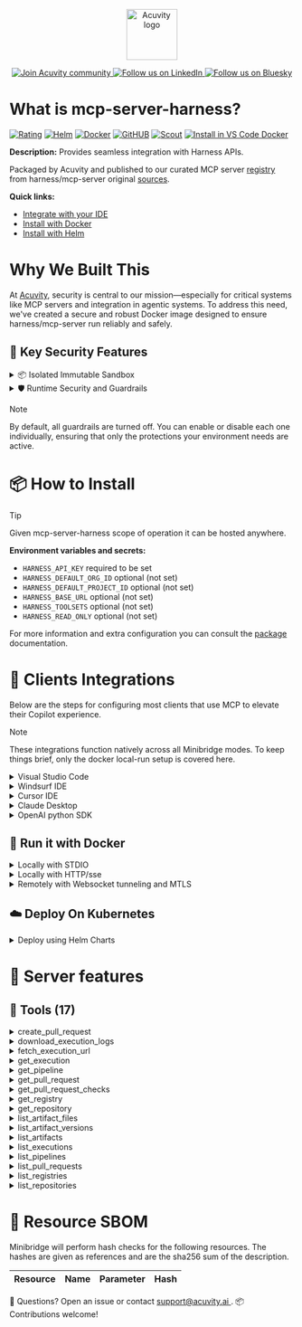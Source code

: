 <p align="center">
  <a href="https://acuvity.ai">
    <picture>
      <img src="https://mma.prnewswire.com/media/2544052/Acuvity__Logo.jpg" height="90" alt="Acuvity logo"/>
    </picture>
  </a>
</p>
<p align="center">
  <a href="https://discord.gg/BkU7fBkrNk">
    <img src="https://img.shields.io/badge/Acuvity-Join-7289DA?logo=discord&logoColor=fff" alt="Join Acuvity community" />
  </a>
<a href="https://www.linkedin.com/company/acuvity/">
    <img src="https://img.shields.io/badge/LinkedIn-Follow-7289DA" alt="Follow us on LinkedIn" />
  </a>
<a href="https://bsky.app/profile/acuvity.bsky.social">
    <img src="https://img.shields.io/badge/Bluesky-Follow-7289DA"?logo=bluesky&logoColor=fff" alt="Follow us on Bluesky" />
  </a>
</p>


# What is mcp-server-harness?
[![Rating](https://img.shields.io/badge/B-3775A9?label=Rating)](https://docs.anthropic.com/en/docs/build-with-claude/tool-use/implement-tool-use#best-practices-for-tool-definitions)
[![Helm](https://img.shields.io/badge/1.0.0-3775A9?logo=helm&label=Charts&logoColor=fff)](https://hub.docker.com/r/acuvity/mcp-server-harness/tags/)
[![Docker](https://img.shields.io/docker/image-size/acuvity/mcp-server-harness/v1.0.0-beta?logo=docker&logoColor=fff&label=v1.0.0-beta)](https://hub.docker.com/r/acuvity/mcp-server-harness)
[![GitHUB](https://img.shields.io/badge/v1.0.0-beta-3775A9?logo=github&logoColor=fff&label=harness/mcp-server)](https://github.com/harness/mcp-server)
[![Scout](https://img.shields.io/badge/Active-3775A9?logo=docker&logoColor=fff&label=Scout)](https://hub.docker.com/r/acuvity/mcp-server-harness/)
[![Install in VS Code Docker](https://img.shields.io/badge/VS_Code-One_click_install-0078d7?logo=githubcopilot)](https://insiders.vscode.dev/redirect/mcp/install?name=mcp-server-harness&config=%7B%22args%22%3A%5B%22run%22%2C%22-i%22%2C%22--rm%22%2C%22--read-only%22%2C%22-e%22%2C%22HARNESS_API_KEY%22%2C%22docker.io%2Facuvity%2Fmcp-server-harness%3Av1.0.0-beta%22%5D%2C%22command%22%3A%22docker%22%7D)

**Description:** Provides seamless integration with Harness APIs.

Packaged by Acuvity and published to our curated MCP server [registry](https://mcp.acuvity.ai) from harness/mcp-server original [sources](https://github.com/harness/mcp-server).

**Quick links:**

- [Integrate with your IDE](https://github.com/acuvity/mcp-servers-registry/blob/main/mcp-server-harness/docker/README.md#-clients-integrations)
- [Install with Docker](https://github.com/acuvity/mcp-servers-registry/tree/main/mcp-server-harness/docker/README.md#-run-it-with-docker)
- [Install with Helm](https://github.com/acuvity/mcp-servers-registry/tree/main/mcp-server-harness/charts/mcp-server-harness/README.md#how-to-install)

# Why We Built This

At [Acuvity](https://acuvity.ai), security is central to our mission—especially for critical systems like MCP servers and integration in agentic systems.
To address this need, we've created a secure and robust Docker image designed to ensure harness/mcp-server run reliably and safely.

## 🔐 Key Security Features

<details>
<summary>📦 Isolated Immutable Sandbox </summary>

- **Isolated Execution**: All tools run within secure, containerized sandboxes to enforce process isolation and prevent lateral movement.
- **Non-root by Default**: Enforces least-privilege principles, minimizing the impact of potential security breaches.
- **Read-only Filesystem**: Ensures runtime immutability, preventing unauthorized modification.
- **Version Pinning**: Guarantees consistency and reproducibility across deployments by locking tool and dependency versions.
- **CVE Scanning**: Continuously scans images for known vulnerabilities using [Docker Scout](https://docs.docker.com/scout/) to support proactive mitigation.
- **SBOM & Provenance**: Delivers full supply chain transparency by embedding metadata and traceable build information."
</details>

<details>
<summary>🛡️ Runtime Security and Guardrails</summary>

**Minibridge Integration**: [Minibridge](https://github.com/acuvity/minibridge) establishes secure Agent-to-MCP connectivity, supports Rego/HTTP-based policy enforcement 🕵️, and simplifies orchestration.

The [ARC](https://github.com/acuvity/mcp-servers-registry/tree/main) container includes a [built-in Rego policy](https://github.com/acuvity/mcp-servers-registry/tree/main/mcp-server-harness/docker/policy.rego) that enables a set of runtime "guardrails"" to help enforce security, privacy, and correct usage of your services. Below is an overview of each guardrail provided.

### 🔒 Resource Integrity

**Mitigates MCP Rug Pull Attacks**

* **Goal:** Protect users from malicious tool description changes after initial approval, preventing post-installation manipulation or deception.
* **Mechanism:** Locks tool descriptions upon client approval and verifies their integrity before execution. Any modification to the description triggers a security violation, blocking unauthorized changes from server-side updates.

### 🛡️ Guardrails

#### Covert Instruction Detection

Monitors incoming requests for hidden or obfuscated directives that could alter policy behavior.

* **Goal:** Stop attackers from slipping unnoticed commands or payloads into otherwise harmless data.
* **Mechanism:** Applies a library of regex patterns and binary‐encoding checks to the full request body. If any pattern matches a known covert channel (e.g., steganographic markers, hidden HTML tags, escape-sequence tricks), the request is rejected.

#### Sensitive Pattern Detection

Block user-defined sensitive data patterns (credential paths, filesystem references).

* **Goal:** Block accidental or malicious inclusion of sensitive information that violates data-handling rules.
* **Mechanism:** Runs a curated set of regexes against all payloads and tool descriptions—matching patterns such as `.env` files, RSA key paths, directory traversal sequences.

#### Shadowing Pattern Detection

Detects and blocks "shadowing" attacks, where a malicious MCP server sneaks hidden directives into its own tool descriptions to hijack or override the behavior of other, trusted tools.

* **Goal:** Stop a rogue server from poisoning the agent’s logic by embedding instructions that alter how a different server’s tools operate (e.g., forcing all emails to go to an attacker’s address even when the user calls a separate `send_email` tool).
* **Mechanism:** During policy load, each tool description is scanned for cross‐tool override patterns—such as `<IMPORTANT>` sections referencing other tool names, hidden side‐effects, or directives that apply to a different server’s API. Any description that attempts to shadow or extend instructions for a tool outside its own namespace triggers a policy violation and is rejected.

#### Schema Misuse Prevention

Enforces strict adherence to MCP input schemas.

* **Goal:** Prevent malformed or unexpected fields from bypassing validations, causing runtime errors, or enabling injections.
* **Mechanism:** Compares each incoming JSON object against the declared schema (required properties, allowed keys, types). Any extra, missing, or mistyped field triggers an immediate policy violation.

#### Cross-Origin Tool Access

Controls whether tools may invoke tools or services from external origins.

* **Goal:** Prevent untrusted or out-of-scope services from being called.
* **Mechanism:** Examines tool invocation requests and outgoing calls, verifying each target against an allowlist of approved domains or service names. Calls to any non-approved origin are blocked.

#### Secrets Redaction

Automatically masks sensitive values so they never appear in logs or responses.

* **Goal:** Ensure that API keys, tokens, passwords, and other credentials cannot leak in plaintext.
* **Mechanism:** Scans every text output for known secret formats (e.g., AWS keys, GitHub PATs, JWTs). Matches are replaced with `[REDACTED]` before the response is sent or recorded.

These controls ensure robust runtime integrity, prevent unauthorized behavior, and provide a foundation for secure-by-design system operations.

### Enable guardrails

To activate guardrails in your Docker containers, define the `GUARDRAILS` environment variable with the protections you need.

| Guardrail                        | Summary                                                                 |
|----------------------------------|-------------------------------------------------------------------------|
| `covert-instruction-detection`   | Detects hidden or obfuscated directives in requests.                    |
| `sensitive-pattern-detection`    | Flags patterns suggesting sensitive data or filesystem exposure.        |
| `shadowing-pattern-detection`    | Identifies tool descriptions that override or influence others.         |
| `schema-misuse-prevention`       | Enforces strict schema compliance on input data.                        |
| `cross-origin-tool-access`       | Controls calls to external services or APIs.                            |
| `secrets-redaction`              | Prevents exposure of credentials or sensitive values.                   |

Example: add `-e GUARDRAILS="secrets-redaction sensitive-pattern-detection"` to enable those guardrails.

## 🔒 Basic Authentication via Shared Secret

Provides a lightweight auth layer using a single shared token.

* **Mechanism:** Expects clients to send an `Authorization` header with the predefined secret.
* **Use Case:** Quickly lock down your endpoint in development or simple internal deployments—no complex OAuth/OIDC setup required.

To turn on Basic Authentication, define `BASIC_AUTH_SECRET` environment variable with a shared secret.

Example: add `-e BASIC_AUTH_SECRET="supersecret"` to enable the basic authentication.

> While basic auth will protect against unauthorized access, you should use it only in controlled environment,
> rotate credentials frequently and **always** use TLS.

</details>

> [!NOTE]
> By default, all guardrails are turned off. You can enable or disable each one individually, ensuring that only the protections your environment needs are active.


# 📦 How to Install


> [!TIP]
> Given mcp-server-harness scope of operation it can be hosted anywhere.

**Environment variables and secrets:**
  - `HARNESS_API_KEY` required to be set
  - `HARNESS_DEFAULT_ORG_ID` optional (not set)
  - `HARNESS_DEFAULT_PROJECT_ID` optional (not set)
  - `HARNESS_BASE_URL` optional (not set)
  - `HARNESS_TOOLSETS` optional (not set)
  - `HARNESS_READ_ONLY` optional (not set)

For more information and extra configuration you can consult the [package](https://github.com/harness/mcp-server) documentation.

# 🧰 Clients Integrations

Below are the steps for configuring most clients that use MCP to elevate their Copilot experience.

> [!NOTE]
> These integrations function natively across all Minibridge modes.
> To keep things brief, only the docker local-run setup is covered here.

<details>
<summary>Visual Studio Code</summary>

To get started immediately, you can use the "one-click" link below:

[![Install in VS Code Docker](https://img.shields.io/badge/VS_Code-One_click_install-0078d7?logo=githubcopilot)](https://insiders.vscode.dev/redirect/mcp/install?name=mcp-server-harness&config=%7B%22args%22%3A%5B%22run%22%2C%22-i%22%2C%22--rm%22%2C%22--read-only%22%2C%22-e%22%2C%22HARNESS_API_KEY%22%2C%22docker.io%2Facuvity%2Fmcp-server-harness%3Av1.0.0-beta%22%5D%2C%22command%22%3A%22docker%22%7D)

## Global scope

Press `ctrl + shift + p` and type `Preferences: Open User Settings JSON` to add the following section:

```json
{
  "mcp": {
    "servers": {
      "acuvity-mcp-server-harness": {
        "env": {
          "HARNESS_API_KEY": "TO_BE_SET"
        },
        "command": "docker",
        "args": [
          "run",
          "-i",
          "--rm",
          "--read-only",
          "-e",
          "HARNESS_API_KEY",
          "docker.io/acuvity/mcp-server-harness:v1.0.0-beta"
        ]
      }
    }
  }
}
```

## Workspace scope

In your workspace create a file called `.vscode/mcp.json` and add the following section:

```json
{
  "servers": {
    "acuvity-mcp-server-harness": {
      "env": {
        "HARNESS_API_KEY": "TO_BE_SET"
      },
      "command": "docker",
      "args": [
        "run",
        "-i",
        "--rm",
        "--read-only",
        "-e",
        "HARNESS_API_KEY",
        "docker.io/acuvity/mcp-server-harness:v1.0.0-beta"
      ]
    }
  }
}
```

> To pass secrets you should use the `promptString` input type described in the [Visual Studio Code documentation](https://code.visualstudio.com/docs/copilot/chat/mcp-servers).

</details>

<details>
<summary>Windsurf IDE</summary>

In `~/.codeium/windsurf/mcp_config.json` add the following section:

```json
{
  "mcpServers": {
    "acuvity-mcp-server-harness": {
      "env": {
        "HARNESS_API_KEY": "TO_BE_SET"
      },
      "command": "docker",
      "args": [
        "run",
        "-i",
        "--rm",
        "--read-only",
        "-e",
        "HARNESS_API_KEY",
        "docker.io/acuvity/mcp-server-harness:v1.0.0-beta"
      ]
    }
  }
}
```

See [Windsurf documentation](https://docs.windsurf.com/windsurf/mcp) for more info.

</details>

<details>
<summary>Cursor IDE</summary>

Add the following JSON block to your mcp configuration file:
- `~/.cursor/mcp.json` for global scope
- `.cursor/mcp.json` for project scope

```json
{
  "mcpServers": {
    "acuvity-mcp-server-harness": {
      "env": {
        "HARNESS_API_KEY": "TO_BE_SET"
      },
      "command": "docker",
      "args": [
        "run",
        "-i",
        "--rm",
        "--read-only",
        "-e",
        "HARNESS_API_KEY",
        "docker.io/acuvity/mcp-server-harness:v1.0.0-beta"
      ]
    }
  }
}
```

See [cursor documentation](https://docs.cursor.com/context/model-context-protocol) for more information.

</details>
<details>

<summary>Claude Desktop</summary>

In the `claude_desktop_config.json` configuration file add the following section:

```json
{
  "mcpServers": {
    "acuvity-mcp-server-harness": {
      "env": {
        "HARNESS_API_KEY": "TO_BE_SET"
      },
      "command": "docker",
      "args": [
        "run",
        "-i",
        "--rm",
        "--read-only",
        "-e",
        "HARNESS_API_KEY",
        "docker.io/acuvity/mcp-server-harness:v1.0.0-beta"
      ]
    }
  }
}
```

See [Anthropic documentation](https://docs.anthropic.com/en/docs/agents-and-tools/mcp) for more information.
</details>

<details>
<summary>OpenAI python SDK</summary>

## Running locally

```python
async with MCPServerStdio(
    params={
        "env": {"HARNESS_API_KEY":"TO_BE_SET"},
        "command": "docker",
        "args": ["run","-i","--rm","--read-only","-e","HARNESS_API_KEY","docker.io/acuvity/mcp-server-harness:v1.0.0-beta"]
    }
) as server:
    tools = await server.list_tools()
```

## Running remotely

```python
async with MCPServerSse(
    params={
        "url": "http://<ip>:<port>/sse",
    }
) as server:
    tools = await server.list_tools()
```

See [OpenAI Agents SDK docs](https://openai.github.io/openai-agents-python/mcp/) for more info.

</details>

## 🐳 Run it with Docker

<details>
<summary>Locally with STDIO</summary>

In your client configuration set:

- command: `docker`
- arguments: `run -i --rm --read-only -e HARNESS_API_KEY docker.io/acuvity/mcp-server-harness:v1.0.0-beta`

</details>

<details>
<summary>Locally with HTTP/sse</summary>

Simply run as:

```console
docker run -it -p 8000:8000 --rm --read-only -e HARNESS_API_KEY docker.io/acuvity/mcp-server-harness:v1.0.0-beta
```

Then on your application/client, you can configure to use it like:

```json
{
  "mcpServers": {
    "acuvity-mcp-server-harness": {
      "url": "http://localhost:8000/sse"
    }
  }
}
```

You might have to use different ports for different tools.

</details>

<details>
<summary>Remotely with Websocket tunneling and MTLS </summary>

> This section assume you are familiar with TLS and certificates and will require:
> - a server certificate with proper DNS/IP field matching your tool deployment.
> - a client-ca used to sign client certificates

1. Start the server in `backend` mode
 - add an environment variable like `-e MINIBRIDGE_MODE=backend`
 - add the TLS certificates (recommended) through a volume let's say `/certs` ex (`-v $PWD/certs:/certs`)
 - instruct minibridge to use those certs with
   - `-e MINIBRIDGE_TLS_SERVER_CERT=/certs/server-cert.pem`
   - `-e MINIBRIDGE_TLS_SERVER_KEY=/certs/server-key.pem`
   - `-e MINIBRIDGE_TLS_SERVER_KEY_PASS=optional`
   - `-e MINIBRIDGE_TLS_SERVER_CLIENT_CA=/certs/client-ca.pem`

2. Start `minibridge` locally in frontend mode:
  - Get [minibridge](https://github.com/acuvity/minibridge) binary for your OS.

In your client configuration, Minibridge works like any other STDIO command.

Example for Claude Desktop:

```json
{
  "mcpServers": {
    "acuvity-mcp-server-harness": {
      "command": "minibridge",
      "args": ["frontend", "--backend", "wss://<remote-url>:8000/ws", "--tls-client-backend-ca", "/path/to/ca/that/signed/the/server-cert.pem/ca.pem", "--tls-client-cert", "/path/to/client-cert.pem", "--tls-client-key", "/path/to/client-key.pem"]
    }
  }
}
```

That's it.

Minibridge offers a host of additional features. For step-by-step guidance, please visit the wiki. And if anything’s unclear, don’t hesitate to reach out!

</details>

## ☁️ Deploy On Kubernetes

<details>
<summary>Deploy using Helm Charts</summary>

### Chart settings requirements

This chart requires some mandatory information to be installed.

**Mandatory Secrets**:
  - `HARNESS_API_KEY` secret to be set as secrets.HARNESS_API_KEY either by `.value` or from existing with `.valueFrom`

**Optional Environment variables**:
  - `HARNESS_DEFAULT_ORG_ID=""` environment variable can be changed with env.HARNESS_DEFAULT_ORG_ID=""
  - `HARNESS_DEFAULT_PROJECT_ID=""` environment variable can be changed with env.HARNESS_DEFAULT_PROJECT_ID=""
  - `HARNESS_BASE_URL=""` environment variable can be changed with env.HARNESS_BASE_URL=""
  - `HARNESS_TOOLSETS=""` environment variable can be changed with env.HARNESS_TOOLSETS=""
  - `HARNESS_READ_ONLY=""` environment variable can be changed with env.HARNESS_READ_ONLY=""

### How to install

You can inspect the chart `README`:

```console
helm show readme oci://docker.io/acuvity/mcp-server-harness --version 1.0.0
````

You can inspect the values that you can configure:

```console
helm show values oci://docker.io/acuvity/mcp-server-harness --version 1.0.0
````

Install with helm

```console
helm install mcp-server-harness oci://docker.io/acuvity/mcp-server-harness --version 1.0.0
```

From there your MCP server mcp-server-harness will be reachable by default through `http/sse` from inside the cluster using the Kubernetes Service `mcp-server-harness` on port `8000` by default. You can change that by looking at the `service` section of the `values.yaml` file.

### How to Monitor

The deployment will create a Kubernetes service with a `healthPort`, that is used for liveness probes and readiness probes. This health port can also be used by the monitoring stack of your choice and exposes metrics under the `/metrics` path.

See full charts [Readme](https://github.com/acuvity/mcp-servers-registry/tree/main/mcp-server-harness/charts/mcp-server-harness/README.md) for more details about settings and runtime security including guardrails activation.

</details>

# 🧠 Server features

## 🧰 Tools (17)
<details>
<summary>create_pull_request</summary>

**Description**:

```
Create a new pull request in a Harness repository.
```

**Parameter**:

| Name | Type | Description | Required? |
|-----------|------|-------------|-----------|
| description | string | The description of the pull request | No
| is_draft | boolean | Whether the pull request should be created as a draft | No
| org_id | string | Optional ID of the organization. | No
| project_id | string | Optional ID of the project. | No
| repo_identifier | string | The identifier of the repository | Yes
| source_branch | string | The source branch for the pull request | Yes
| target_branch | string | The target branch for the pull request | No
| title | string | The title of the pull request | Yes
</details>
<details>
<summary>download_execution_logs</summary>

**Description**:

```
Downloads logs for an execution inside Harness
```

**Parameter**:

| Name | Type | Description | Required? |
|-----------|------|-------------|-----------|
| logs_directory | string | The absolute path to the directory where the logs should get downloaded | Yes
| org_id | string | Required ID of the organization. | Yes
| plan_execution_id | string | The ID of the plan execution | Yes
| project_id | string | Required ID of the project. | Yes
</details>
<details>
<summary>fetch_execution_url</summary>

**Description**:

```
Fetch the execution URL for a pipeline execution in Harness.
```

**Parameter**:

| Name | Type | Description | Required? |
|-----------|------|-------------|-----------|
| org_id | string | Required ID of the organization. | Yes
| pipeline_id | string | The ID of the pipeline | Yes
| plan_execution_id | string | The ID of the plan execution | Yes
| project_id | string | Required ID of the project. | Yes
</details>
<details>
<summary>get_execution</summary>

**Description**:

```
Get details of a specific pipeline execution in Harness.
```

**Parameter**:

| Name | Type | Description | Required? |
|-----------|------|-------------|-----------|
| org_id | string | Required ID of the organization. | Yes
| plan_execution_id | string | The ID of the plan execution | Yes
| project_id | string | Required ID of the project. | Yes
</details>
<details>
<summary>get_pipeline</summary>

**Description**:

```
Get details of a specific pipeline in a Harness repository.
```

**Parameter**:

| Name | Type | Description | Required? |
|-----------|------|-------------|-----------|
| org_id | string | Required ID of the organization. | Yes
| pipeline_id | string | The ID of the pipeline | Yes
| project_id | string | Required ID of the project. | Yes
</details>
<details>
<summary>get_pull_request</summary>

**Description**:

```
Get details of a specific pull request in a Harness repository.
```

**Parameter**:

| Name | Type | Description | Required? |
|-----------|------|-------------|-----------|
| org_id | string | Required ID of the organization. | Yes
| pr_number | number | The number of the pull request | Yes
| project_id | string | Required ID of the project. | Yes
| repo_id | string | The ID of the repository | Yes
</details>
<details>
<summary>get_pull_request_checks</summary>

**Description**:

```
Get status checks for a specific pull request in a Harness repository.
```

**Parameter**:

| Name | Type | Description | Required? |
|-----------|------|-------------|-----------|
| org_id | string | Optional ID of the organization. | No
| pr_number | number | The number of the pull request | Yes
| project_id | string | Optional ID of the project. | No
| repo_identifier | string | The identifier of the repository | Yes
</details>
<details>
<summary>get_registry</summary>

**Description**:

```
Get details of a specific registry in Harness artifact registry
```

**Parameter**:

| Name | Type | Description | Required? |
|-----------|------|-------------|-----------|
| org_id | string | Optional ID of the organization. | No
| project_id | string | Optional ID of the project. | No
| registry | string | The name of the registry | Yes
</details>
<details>
<summary>get_repository</summary>

**Description**:

```
Get details of a specific repository in Harness.
```

**Parameter**:

| Name | Type | Description | Required? |
|-----------|------|-------------|-----------|
| org_id | string | Optional ID of the organization. | No
| project_id | string | Optional ID of the project. | No
| repo_identifier | string | The identifier of the repository | Yes
</details>
<details>
<summary>list_artifact_files</summary>

**Description**:

```
List files for a specific artifact version in a Harness artifact registry
```

**Parameter**:

| Name | Type | Description | Required? |
|-----------|------|-------------|-----------|
| artifact | string | The name of the artifact | Yes
| org_id | string | Optional ID of the organization. | No
| page | number | Page number for pagination - page 0 is the first page | No
| project_id | string | Optional ID of the project. | No
| registry | string | The name of the registry | Yes
| size | number | Number of items per page | No
| sort_field | string | Optional field to sort by | No
| sort_order | string | Optional sort order | No
| version | string | The version of the artifact | Yes
</details>
<details>
<summary>list_artifact_versions</summary>

**Description**:

```
List artifact versions in a Harness artifact registry
```

**Parameter**:

| Name | Type | Description | Required? |
|-----------|------|-------------|-----------|
| artifact | string | The name of the artifact | Yes
| org_id | string | Optional ID of the organization. | No
| page | number | Page number for pagination - page 0 is the first page | No
| project_id | string | Optional ID of the project. | No
| registry | string | The name of the registry | Yes
| search | string | Optional search term to filter versions | No
| size | number | Number of items per page | No
</details>
<details>
<summary>list_artifacts</summary>

**Description**:

```
List artifacts in a Harness artifact registry
```

**Parameter**:

| Name | Type | Description | Required? |
|-----------|------|-------------|-----------|
| org_id | string | Optional ID of the organization. | No
| page | number | Page number for pagination - page 0 is the first page | No
| project_id | string | Optional ID of the project. | No
| registry | string | The name of the registry | Yes
| search | string | Optional search term to filter artifacts | No
| size | number | Number of items per page | No
</details>
<details>
<summary>list_executions</summary>

**Description**:

```
List pipeline executions in a Harness repository.
```

**Parameter**:

| Name | Type | Description | Required? |
|-----------|------|-------------|-----------|
| branch | string | Optional branch to filter executions | No
| my_deployments | boolean | Optional flag to show only my deployments | No
| org_id | string | Required ID of the organization. | Yes
| page | number | Page number for pagination - page 0 is the first page | No
| pipeline_identifier | string | Optional pipeline identifier to filter executions | No
| project_id | string | Required ID of the project. | Yes
| search_term | string | Optional search term to filter executions | No
| size | number | Number of items per page | No
| status | string | Optional status to filter executions (e.g., Running, Success, Failed) | No
</details>
<details>
<summary>list_pipelines</summary>

**Description**:

```
List pipelines in a Harness repository.
```

**Parameter**:

| Name | Type | Description | Required? |
|-----------|------|-------------|-----------|
| org_id | string | Required ID of the organization. | Yes
| page | number | Page number for pagination - page 0 is the first page | No
| project_id | string | Required ID of the project. | Yes
| search_term | string | Optional search term to filter pipelines | No
| size | number | Number of items per page | No
</details>
<details>
<summary>list_pull_requests</summary>

**Description**:

```
List pull requests in a Harness repository.
```

**Parameter**:

| Name | Type | Description | Required? |
|-----------|------|-------------|-----------|
| include_checks | boolean | Optional flag to include CI check information for builds ran in the PR | No
| limit | number | Number of items per page | No
| org_id | string | Required ID of the organization. | Yes
| page | number | Page number for pagination | No
| project_id | string | Required ID of the project. | Yes
| query | string | Optional search query to filter pull requests | No
| repo_id | string | The ID of the repository | Yes
| source_branch | string | Optional source branch to filter pull requests | No
| state | string | Optional comma-separated states to filter pull requests (possible values: open,closed,merged) | No
| target_branch | string | Optional target branch to filter pull requests | No
</details>
<details>
<summary>list_registries</summary>

**Description**:

```
List registries in Harness artifact registry
```

**Parameter**:

| Name | Type | Description | Required? |
|-----------|------|-------------|-----------|
| org_id | string | Optional ID of the organization. | No
| package_type | string | Optional type to filter registries by package type | No
| page | number | Page number for pagination - page 0 is the first page | No
| project_id | string | Optional ID of the project. | No
| size | number | Number of items per page | No
| type | string | Optional type to filter registries | No
</details>
<details>
<summary>list_repositories</summary>

**Description**:

```
List repositories in Harness.
```

**Parameter**:

| Name | Type | Description | Required? |
|-----------|------|-------------|-----------|
| limit | number | Number of items per page | No
| order | string | Optional sort order (asc or desc) | No
| org_id | string | Optional ID of the organization. | No
| page | number | Page number for pagination | No
| project_id | string | Optional ID of the project. | No
| query | string | Optional search term to filter repositories | No
| sort | string | Optional field to sort by (e.g., identifier) | No
</details>


# 🔐 Resource SBOM

Minibridge will perform hash checks for the following resources. The hashes are given as references and are the sha256 sum of the description.

| Resource | Name | Parameter | Hash |
|-----------|------|------|------|


💬 Questions? Open an issue or contact [ support@acuvity.ai ](mailto:support@acuvity.ai).
📦 Contributions welcome!
